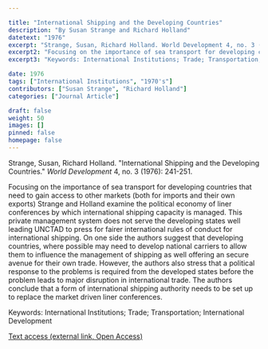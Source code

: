 ```yaml
---

title: "International Shipping and the Developing Countries"
description: "By Susan Strange and Richard Holland"
datetext: "1976"
excerpt: "Strange, Susan, Richard Holland. World Development 4, no. 3 (1976): 241-251."
excerpt2: "Focusing on the importance of sea transport for developing countries that need to gain access to other markets (both for imports and their own exports) Strange and Holland examine the political economy of liner conferences by which international shipping capacity is managed. This private management system does not serve the developing states well leading UNCTAD to press for fairer international rules of conduct for international shipping. On one side the authors suggest that developing countries, where possible may need to develop national carriers to allow them to influence the management of shipping as well offering an secure avenue for their own trade. However, the authors also stress that a political response to the problems is required from the developed states before the problem leads to major disruption in international trade. The authors conclude that a form of international shipping authority needs to be set up to replace the market driven liner conferences."
excerpt3: "Keywords: International Institutions; Trade; Transportation; International Development"

date: 1976
tags: ["International Institutions", "1970's"]
contributors: ["Susan Strange", "Richard Holland"]
categories: ["Journal Article"]

draft: false
weight: 50
images: []
pinned: false
homepage: false
---
```


Strange, Susan, Richard Holland. "International Shipping and the Developing Countries." *World Development* 4, no. 3 (1976): 241-251.

Focusing on the importance of sea transport for developing countries that need to gain access to other markets (both for imports and their own exports) Strange and Holland examine the political economy of liner conferences by which international shipping capacity is managed. This private management system does not serve the developing states well leading UNCTAD to press for fairer international rules of conduct for international shipping. On one side the authors suggest that developing countries, where possible may need to develop national carriers to allow them to influence the management of shipping as well offering an secure avenue for their own trade. However, the authors also stress that a political response to the problems is required from the developed states before the problem leads to major disruption in international trade. The authors conclude that a form of international shipping authority needs to be set up to replace the market driven liner conferences.

Keywords: International Institutions; Trade; Transportation; International Development

[Text access (external link, Open Access)](https://www.sciencedirect.com/science/article/pii/0305750X76900309?via%3Dihub)
